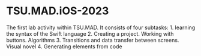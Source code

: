 # TSU.MAD.iOS-2023
The first lab activity within TSU.MAD.  It consists of four subtasks: 1. learning the syntax of the Swift language 2. Creating a project. Working with buttons. Algorithms 3. Transitions and data transfer between screens. Visual novel 4. Generating elements from code

